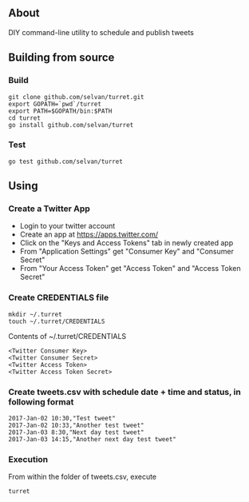 ## About

DIY command-line utility to schedule and publish tweets

## Building from source

### Build
    git clone github.com/selvan/turret.git
    export GOPATH=`pwd`/turret
    export PATH=$GOPATH/bin:$PATH
    cd turret
    go install github.com/selvan/turret

### Test
    go test github.com/selvan/turret


## Using

### Create a Twitter App
* Login to your twitter account
* Create an app at https://apps.twitter.com/
* Click on the "Keys and Access Tokens" tab in newly created app
* From "Application Settings" get "Consumer Key" and "Consumer Secret"
* From "Your Access Token" get "Access Token" and "Access Token Secret"

### Create CREDENTIALS file
    mkdir ~/.turret
    touch ~/.turret/CREDENTIALS

Contents of ~/.turret/CREDENTIALS

    <Twitter Consumer Key>
    <Twitter Consumer Secret>
    <Twitter Access Token>
    <Twitter Access Token Secret>

### Create tweets.csv with schedule date + time and status, in following format
    2017-Jan-02 10:30,"Test tweet"
    2017-Jan-02 10:33,"Another test tweet"
    2017-Jan-03 8:30,"Next day test tweet"
    2017-Jan-03 14:15,"Another next day test tweet"

### Execution
From within the folder of tweets.csv, execute

    turret
